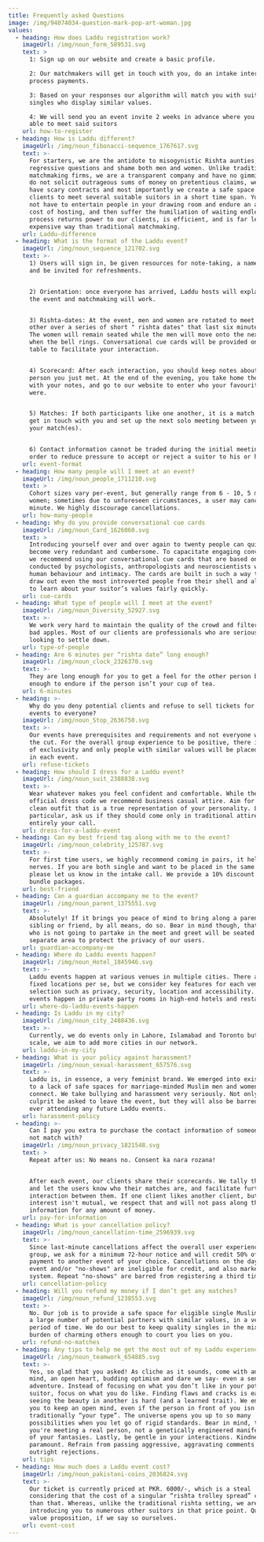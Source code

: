 ```yaml
---
title: Frequently asked Questions
image: /img/94074034-question-mark-pop-art-woman.jpg
values:
  - heading: How does Laddu registration work?
    imageUrl: /img/noun_form_589531.svg
    text: >
      1: Sign up on our website and create a basic profile.  

      2: Our matchmakers will get in touch with you, do an intake interview and
      process payments.  

      3: Based on your responses our algorithm will match you with suitable
      singles who display similar values.  

      4: We will send you an event invite 2 weeks in advance where you will be
      able to meet said suitors
    url: how-to-register
  - heading: How is Laddu different?
    imageUrl: /img/noun_fibonacci-sequence_1767617.svg
    text: >-
      For starters, we are the antidote to misogynistic Rishta aunties who ask
      regressive questions and shame both men and women. Unlike traditional
      matchmaking firms, we are a transparent company and have no gimmicks. We
      do not solicit outrageous sums of money on pretentious claims, we do not
      have scary contracts and most importantly we create a safe space for our
      clients to meet several suitable suitors in a short time span. You will
      not have to entertain people in your drawing room and endure an additional
      cost of hosting, and then suffer the humiliation of waiting endlessly. Our
      process returns power to our clients, is efficient, and is far less
      expensive way than traditional matchmaking.
    url: Laddu-difference
  - heading: What is the format of the Laddu event?
    imageUrl: /img/noun_sequence_121702.svg
    text: >-
      1) Users will sign in, be given resources for note-taking, a name badge
      and be invited for refreshments.


      2) Orientation: once everyone has arrived, Laddu hosts will explain how
      the event and matchmaking will work.


      3) Rishta-dates: At the event, men and women are rotated to meet each
      other over a series of short " rishta dates" that last six minutes each.
      The women will remain seated while the men will move onto the next table
      when the bell rings. Conversational cue cards will be provided on each
      table to facilitate your interaction.


      4) Scorecard: After each interaction, you should keep notes about the
      person you just met. At the end of the evening, you take home the pamphlet
      with your notes, and go to our website to enter who your favourite suitors
      were.


      5) Matches: If both participants like one another, it is a match. We will
      get in touch with you and set up the next solo meeting between you and
      your match(es). 


      6) Contact information cannot be traded during the initial meeting, in
      order to reduce pressure to accept or reject a suitor to his or her face.
    url: event-format
  - heading: How many people will I meet at an event?
    imageUrl: /img/noun_people_1711210.svg
    text: >
      Cohort sizes vary per-event, but generally range from 6 - 10, 5 men and 5
      women; sometimes due to unforeseen circumstances, a user may cancel last
      minute. We highly discourage cancellations.
    url: how-many-people
  - heading: Why do you provide conversational cue cards
    imageUrl: /img/noun_Card_1626060.svg
    text: >
      Introducing yourself over and over again to twenty people can quickly
      become very redundant and cumbersome. To capacitate engaging conversation
      we recommend using our conversational cue cards that are based on research
      conducted by psychologists, anthropologists and neuroscientists who study
      human behaviour and intimacy. The cards are built in such a way that they
      draw out even the most introverted people from their shell and allow you
      to learn about your suitor’s values fairly quickly.
    url: cue-cards
  - heading: What type of people will I meet at the event?
    imageUrl: /img/noun_Diversity_52927.svg
    text: >-
      We work very hard to maintain the quality of the crowd and filter out any
      bad apples. Most of our clients are professionals who are seriously
      looking to settle down.
    url: type-of-people
  - heading: Are 6 minutes per “rishta date” long enough?
    imageUrl: /img/noun_clock_2326370.svg
    text: >-
      They are long enough for you to get a feel for the other person but short
      enough to endure if the person isn’t your cup of tea.
    url: 6-minutes
  - heading: >-
      Why do you deny potential clients and refuse to sell tickets for your
      events to everyone?
    imageUrl: /img/noun_Stop_2636750.svg
    text: >-
      Our events have prerequisites and requirements and not everyone will make
      the cut. For the overall group experience to be positive, there is an air
      of exclusivity and only people with similar values will be placed together
      in each event.
    url: refuse-tickets
  - heading: How should I dress for a Laddu event?
    imageUrl: /img/noun_suit_2388838.svg
    text: >-
      Wear whatever makes you feel confident and comfortable. While there is no
      official dress code we recommend business casual attire. Aim for a sharp,
      clean outfit that is a true representation of your personality. Ladies, in
      particular, ask us if they should come only in traditional attire- that is
      entirely your call.
    url: dress-for-a-laddu-event
  - heading: Can my best friend tag along with me to the event?
    imageUrl: /img/noun_celebrity_125787.svg
    text: >-
      For first time users, we highly recommend coming in pairs, it helps the
      nerves. If you are both single and want to be placed in the same event
      please let us know in the intake call. We provide a 10% discount for
      bundle packages.
    url: best-friend
  - heading: Can a guardian accompany me to the event?
    imageUrl: /img/noun_parent_1375551.svg
    text: >-
      Absolutely! If it brings you peace of mind to bring along a parent,
      sibling or friend, by all means, do so. Bear in mind though, that anyone
      who is not going to partake in the meet and greet will be seated in a
      separate area to protect the privacy of our users.
    url: guardian-accompany-me
  - heading: Where do Laddu events happen?
    imageUrl: /img/noun_Hotel_1845946.svg
    text: >-
      Laddu events happen at various venues in multiple cities. There are no
      fixed locations per se, but we consider key features for each venue
      selection such as privacy, security, location and accessibility. All our
      events happen in private party rooms in high-end hotels and restaurants.
    url: where-do-laddu-events-happen
  - heading: Is Laddu in my city?
    imageUrl: /img/noun_city_2488436.svg
    text: >-
      Currently, we do events only in Lahore, Islamabad and Toronto but as we
      scale, we aim to add more cities in our network.
    url: laddu-in-my-city
  - heading: What is your policy against harassment?
    imageUrl: /img/noun_sexual-harassment_657576.svg
    text: >-
      Laddu is, in essence, a very feminist brand. We emerged into existence due
      to a lack of safe spaces for marriage-minded Muslim men and women to
      connect. We take bullying and harassment very seriously. Not only will the
      culprit be asked to leave the event, but they will also be barred from
      ever attending any future Laddu events.
    url: harassment-policy
  - heading: >-
      Can I pay you extra to purchase the contact information of someone I did
      not match with?
    imageUrl: /img/noun_privacy_1821548.svg
    text: >
      Repeat after us: No means no. Consent ka nara rozana!


      After each event, our clients share their scorecards. We tally the scores
      and let the users know who their matches are, and facilitate further
      interaction between them. If one client likes another client, but the
      interest isn't mutual, we respect that and will not pass along the contact
      information for any amount of money.
    url: pay-for-information
  - heading: What is your cancellation policy?
    imageUrl: /img/noun_cancellation-time_2596939.svg
    text: >-
      Since last-minute cancellations affect the overall user experience for the
      group, we ask for a minimum 72-hour notice and will credit 50% of your
      payment to another event of your choice. Cancellations on the day of the
      event and/or "no-shows" are ineligible for credit, and also marked in our
      system. Repeat "no-shows" are barred from registering a third time.
    url: cancellation-policy
  - heading: Will you refund my money if I don’t get any matches?
    imageUrl: /img/noun_refund_1238553.svg
    text: >-
      No. Our job is to provide a safe space for eligible single Muslims to meet
      a large number of potential partners with similar values, in a very short
      period of time. We do our best to keep quality singles in the mix, but the
      burden of charming others enough to court you lies on you.
    url: refund-no-matches
  - heading: Any tips to help me get the most out of my Laddu experience?
    imageUrl: /img/noun_teamwork_654885.svg
    text: >-
      Yes, so glad that you asked! As cliche as it sounds, come with an open
      mind, an open heart, budding optimism and dare we say- even a sense of
      adventure. Instead of focusing on what you don’t like in your potential
      suitor, focus on what you do like. Finding flaws and cracks is easy,
      seeing the beauty in another is hard (and a learned trait). We encourage
      you to keep an open mind, even if the person in front of you isn’t
      traditionally “your type”. The universe opens you up to so many
      possibilities when you let go of rigid standards. Bear in mind, that
      you're meeting a real person, not a genetically engineered manifestation
      of your fantasies. Lastly, be gentle in your interactions. Kindness is
      paramount. Refrain from passing aggressive, aggravating comments and/or
      outright rejections.
    url: tips
  - heading: How much does a Laddu event cost?
    imageUrl: /img/noun_pakistani-coins_2036824.svg
    text: >-
      Our ticket is currently priced at PKR. 6000/-, which is a steal
      considering that the cost of a singular “rishta trolley spread” costs more
      than that. Whereas, unlike the traditional rishta setting, we are
      introducing you to numerous other suitors in that price point. Quite the
      value proposition, if we say so ourselves.
    url: event-cost
---
```


